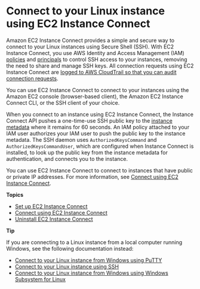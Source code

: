 # Connect to your Linux instance using EC2 Instance Connect<a name="Connect-using-EC2-Instance-Connect"></a>

Amazon EC2 Instance Connect provides a simple and secure way to connect to your Linux instances using Secure Shell \(SSH\)\. With EC2 Instance Connect, you use AWS Identity and Access Management \(IAM\) [policies](https://docs.aws.amazon.com/IAM/latest/UserGuide/access_policies.html) and [principals](https://docs.aws.amazon.com/IAM/latest/UserGuide/intro-structure.html#intro-structure-principal) to control SSH access to your instances, removing the need to share and manage SSH keys\. All connection requests using EC2 Instance Connect are [logged to AWS CloudTrail so that you can audit connection requests](monitor-with-cloudtrail.md#ec2-instance-connect-cloudtrail)\.

You can use EC2 Instance Connect to connect to your instances using the Amazon EC2 console \(browser\-based client\), the Amazon EC2 Instance Connect CLI, or the SSH client of your choice\.

When you connect to an instance using EC2 Instance Connect, the Instance Connect API pushes a one\-time\-use SSH public key to the [instance metadata](ec2-instance-metadata.md) where it remains for 60 seconds\. An IAM policy attached to your IAM user authorizes your IAM user to push the public key to the instance metadata\. The SSH daemon uses `AuthorizedKeysCommand` and `AuthorizedKeysCommandUser`, which are configured when Instance Connect is installed, to look up the public key from the instance metadata for authentication, and connects you to the instance\.

You can use EC2 Instance Connect to connect to instances that have public or private IP addresses\. For more information, see [Connect using EC2 Instance Connect](ec2-instance-connect-methods.md)\.

**Topics**
+ [Set up EC2 Instance Connect](ec2-instance-connect-set-up.md)
+ [Connect using EC2 Instance Connect](ec2-instance-connect-methods.md)
+ [Uninstall EC2 Instance Connect](ec2-instance-connect-uninstall.md)

**Tip**

If you are connecting to a Linux instance from a local computer running Windows, see the following documentation instead:
+ [Connect to your Linux instance from Windows using PuTTY](putty.md)
+ [Connect to your Linux instance using SSH](AccessingInstancesLinux.md)
+ [Connect to your Linux instance from Windows using Windows Subsystem for Linux](WSL.md)